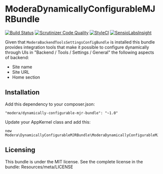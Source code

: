# ModeraDynamicallyConfigurableMJRBundle

[![Build Status](https://travis-ci.org/modera/foundation.svg?branch=2.x)](https://travis-ci.org/modera/foundation)
[![Scrutinizer Code Quality](https://scrutinizer-ci.com/g/modera/ModeraDynamicallyConfigurableMJRBundle/badges/quality-score.png?b=master)](https://scrutinizer-ci.com/g/modera/ModeraDynamicallyConfigurableMJRBundle/?branch=master)
[![StyleCI](https://styleci.io/repos/29132444/shield)](https://styleci.io/repos/29132444)
[![SensioLabsInsight](https://insight.sensiolabs.com/projects/1152f2c6-ed58-448f-8e69-d1fd03eaba4e/mini.png)](https://insight.sensiolabs.com/projects/1152f2c6-ed58-448f-8e69-d1fd03eaba4e)

Given that `ModeraBackendToolsSettingsConfigBundle` is installed this bundle provides integration tools that make it possible
to configure dynamically through UIs in "Backend / Tools / Settings / General" the following aspects of backend:

 * Site name
 * Site URL
 * Home section

## Installation

Add this dependency to your composer.json:

    "modera/dynamically-configurable-mjr-bundle": "~1.0"

Update your AppKernel class and add this:

    new Modera\DynamicallyConfigurableMJRBundle\ModeraDynamicallyConfigurableMJRBundle(),

## Licensing

This bundle is under the MIT license. See the complete license in the bundle:
Resources/meta/LICENSE